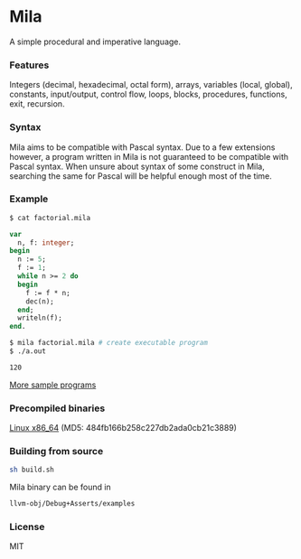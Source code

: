 # Mila
A simple procedural and imperative language.

### Features ###
Integers (decimal, hexadecimal, octal form), arrays, variables (local, global), constants, input/output, control flow, loops, blocks,
procedures, functions, exit, recursion.

### Syntax ###
Mila aims to be compatible with Pascal syntax. Due to a few extensions however, a program written in Mila is not guaranteed to be compatible with Pascal syntax.
When unsure about syntax of some construct in Mila, searching the same for Pascal will be helpful enough most of the time.

### Example ###
```Bash
$ cat factorial.mila
```
```Pascal
var
  n, f: integer;
begin
  n := 5;
  f := 1;
  while n >= 2 do
  begin
    f := f * n;
    dec(n);
  end;
  writeln(f);
end.
```
```Bash
$ mila factorial.mila # create executable program
$ ./a.out
```
```Bash
120
```
[More sample programs](sfe/tests/program)

### Precompiled binaries ###
[Linux x86_64](https://drive.google.com/open?id=0B4nNsFFe8Gx9bVRVbzFNR1Y4S0k) (MD5: 484fb166b258c227db2ada0cb21c3889)

### Building from source ###
```Bash
sh build.sh
```
Mila binary can be found in
```Bash
llvm-obj/Debug+Asserts/examples
```

### License ###
MIT
